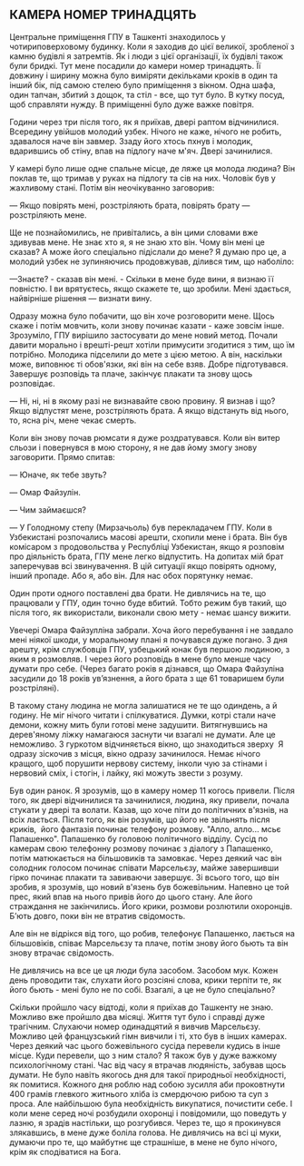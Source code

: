 ## КАМЕРА НОМЕР ТРИНАДЦЯТЬ

Центральне приміщення ГПУ в Ташкенті знаходилось у чотириповерховому будинку.
Коли я заходив до цієї великої, зробленої з камню будівлі я затремтів.
Як і люди з цієї організації, їх будівлі також були бридкі.
Тут мене посадили до камери номер тринадцять.
Її довжину і ширину можна було виміряти декільками кроків в один та інший бік, під самою стелею було приміщення з вікном.
Одна шафа, один тапчан, збитий з дощок, та стіл - все, що тут було.
В кутку посуд, щоб справляти нужду.
В приміщенні було дуже важке повітря.

Години через три після того, як я приїхав, двері раптом відчинилися.
Всередину увійшов молодий узбек.
Нічого не каже, нічого не робить, здавалося наче він завмер.
Ззаду його хтось пхнув і молодик, вдарившись об стіну, впав на підлогу наче м'яч.
Двері зачинилися.

У камері було лише одне спальне місце, де ляже ця молода людина?
Він поклав те, що тримав у руках на підлогу та сів на них.
Чоловік був у жахливому стані.
Потім він неочікуванно заговорив:

— Якщо повірять мені, розстріляють брата, повірять брату — розстріляють мене.

Ще не познайомились, не привітались, а він цими словами вже здивував мене.
Не знає хто я, я не знаю хто він.
Чому він мені це сказав?
А може його спеціально підіслали до мене?
Я думаю про це, а молодий узбек не зупиняючись продовжував, ділився тим, що наболіло:

—Знаєте? - сказав він мені. - Скільки в мене буде вини, я визнаю її повністю.
І ви врятуєтесь, якщо скажете те, що зробили.
Мені здається, найвірніше рішення — визнати вину.

Одразу можна було побачити, що він хоче розговорити мене.
Щось скаже і потім мовчить, коли знову починає казати - каже зовсім інше.
Зрозуміло, ГПУ вирішило застосувати до мене новий метод.
Почали давити морально і врешті-решт хотіли примусити згодитися з тим, що їм потрібно.
Молодика підселили до мете з цією метою.
А він, наскільки може, виповнює ті обов'язки, які він на себе взяв.
Добре підготувався.
Завершує розповідь та плаче, закінчує плакати та знову щось розповідає.

— Ні, ні, ні в якому разі не визнавайте свою провину.
Я визнав і що?
Якщо відпустят мене, розстріляють брата.
А якщо відстануть від нього, то, ясна річ, мене чекає смерть.

Коли він знову почав рюмсати я дуже роздратувався.
Коли він витер сльози і повернувся в мою сторону, я не дав йому змогу знову заговорити.
Прямо спитав:

— Юначе, як тебе звуть?

— Омар Файзулін.

— Чим займаєшся?

— У Голодному степу (Мирзачьоль) був перекладачем ГПУ.
Коли в Узбекистані розпочались масові арешти, схопили мене і брата.
Він був комісаром з продовольства у Республіці Узбекистан, якщо я розповім про діяльність брата, ГПУ мене легко відпустить.
На допитах мій брат заперечував всі звинувачення.
В цій ситуації якщо повірять одному, інший пропаде.
Або я, або він.
Для нас обох порятунку немає.

Один проти одного поставлені два брати.
Не дивлячись на те, що працювали у ГПУ, один точно буде вбитий.
Тобто режим був такий, що після того, як використали, виконали свою мету - немає шансу вижити.

Увечері Омара Файзулліна забрали.
Хоча його перебування і не завдало мені ніякої шкоди, у моральному плані я почувався дуже погано.
З дня арешту, крім службовців ГПУ, узбецький юнак був першою людиною, з яким я розмовляв.
І через його розповідь в мене було менше часу думати про себе.
(Через багато років я дізнався, що Омара Файзуліна засудили до 18 років ув’язнення, а його брата з ще 61 товаришем були розстріляні).

В такому стану людина не могла залишатися не те що одиндень, а й годину.
Не міг нічого читати і спілкуватися.
Думки, котрі стали наче демони, кожну мить були готові мене задушити.
Витягнувшись на дерев'яному ліжку намагаюся заснути чи взагалі не думати.
Але це неможливо.
З гуркотом відчиняється вікно, що знаходиться зверху 
Я одразу зіскочив з місця, вікно одразу зачинилося.
Немає нічого кращого, щоб порушити нервову систему, інколи чую за стінами і нервовий сміх, і стогін, і лайку, які можуть звести з розуму.

Був один ранок.
Я зрозумів, що в камеру номер 11 когось привели.
Після того, як двері відчинилися та зачинилися, людина, яку привели, почала стукати у двері та волати.
Казав, що хоче піти до політичних в'язнів, на всіх лається.
Після того, як він розумів, що його не звільнять після криків,  його фантазія починає телефону розмову.
"Алло, алло... мсьє Папашенко".
Папашенко бу головою політичного відділу.
Сусід по камерам свою телефонну розмову починає з діалогу з Папашенко, потім матюкається на більшовиків та замовкає.
Через деякий час він солодник голосом починає співати Марсельєзу, майже завершивши гірко починає плакати та завиваючи завершує.
Зі всього того, що він зробив, я зрозумів, що новий в'язень був божевільним.
Напевно це той прес, який впав на нього привів його до цього стану.
Але його страждання не закінчились.
Його крики, розмови розлютили охоронців.
Б’ють довго, поки він не втратив свідомость.

Але він не відрікся від того, що робив, телефонує Папашенко, лається на більшовіків, співає Марсельєзу та плаче, потім знову його бьють та він знову втрачає свідомость.

Не дивлячись на все це ця люди була засобом.
Засобом мук.
Кожен день проводити так, слухати його розсіяні слова, крики терпіти те, як його бьють - мені було не по собі.
Взагалі, а це не було спеціально?

Скільки пройшло часу відтоді, коли я приїхав до Ташкенту не знаю.
Можливо вже пройшло два місяці.
Життя тут було і справді дуже трагічним.
Слухаючи номер одинадцятий я вивчив Марсельєзу.
Можливо цей французський гімн вивчили і ті, хто був в інших камерах.
Через деякий час цього божевільного сусіда перевели кудись в інше місце.
Куди перевели, що з ним стало?
Я також був у дуже важкому психологічному стані.
Час від часу я втрачав людяність, забував щось думати.
Не було навіть якогось дня для такої природньої необхідності, як помитися.
Кожного дня роблю над собою зусилля аби проковтнути 400 грамів глевкого житнього хліба із смердючою рибою та суп з проса.
Але найбільшою була необхідність викупатися, почистити себе.
І коли мене серед ночі розбудили охоронці і повідомили, що поведуть у лазню, я зрадів настільки, що розгубився.
Через те, що я прокинувся злякавшись, в мене дуже боліла голова.
Не дивлячись на всі ці муки, думаючи про те, що майбутнє ще страшніше, в мене не було нічого, крім як сподіватися на Бога.
